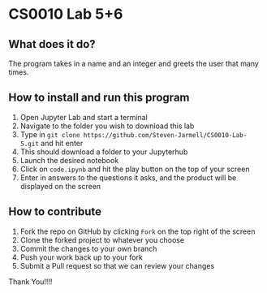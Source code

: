 # CS0010 Lab 5+6

## What does it do?

The program takes in a name and an integer and greets the user that many times.

## How to install and run this program

1. Open Jupyter Lab and start a terminal
2. Navigate to the folder you wish to download this lab
3. Type in `git clone https://github.com/Steven-Jarmell/CS0010-Lab-5.git` and hit enter
4. This should download a folder to your Jupyterhub
5. Launch the desired notebook
6. Click on `code.ipynb` and hit the play button on the top of your screen
7. Enter in answers to the questions it asks, and the product will be displayed on the screen

## How to contribute

1. Fork the repo on GitHub by clicking `Fork` on the top right of the screen
2. Clone the forked project to whatever you choose
3. Commit the changes to your own branch
4. Push your work back up to your fork
5. Submit a Pull request so that we can review your changes

Thank You!!!!
